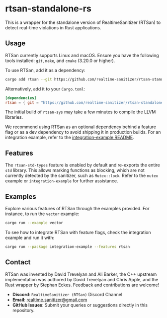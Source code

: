 # rtsan-standalone-rs

This is a wrapper for the standalone version of RealtimeSanitizer (RTSan) to
detect real-time violations in Rust applications.

## Usage

RTSan currently supports Linux and macOS. Ensure you have the following tools
installed: `git`, `make`, and `cmake` (3.20.0 or higher).

To use RTSan, add it as a dependency:

```bash
cargo add rtsan --git https://github.com/realtime-sanitizer/rtsan-standalone-rs --branch dev
```

Alternatively, add it to your `Cargo.toml`:

```toml
[dependencies]
rtsan = { git = "https://github.com/realtime-sanitizer/rtsan-standalone-rs", branch = "dev" }
```

The initial build of `rtsan-sys` may take a few minutes to compile the LLVM
libraries.

We recommend using RTSan as an optional dependency behind a feature flag or as a
dev dependency to avoid shipping it in production builds. For an integration
example, refer to the
[integration-example README](examples/integration-example/README.md).

## Features

The `rtsan-std-types` feature is enabled by default and re-exports the entire
`std` library. This allows marking functions as blocking, which are not
currently detected by the sanitizer, such as `Mutex::lock`. Refer to the `mutex`
example or `integration-example` for further assistance.

## Examples

Explore various features of RTSan through the examples provided. For instance,
to run the `vector` example:

```bash
cargo run --example vector
```

To see how to integrate RTSan with feature flags, check the integration example
and run it with:

```bash
cargo run --package integration-example --features rtsan
```

## Contact

RTSan was invented by David Trevelyan and Ali Barker, the C++ upstream
implementation was authored by David Trevelyan and Chris Apple, and the Rust
wrapper by Stephan Eckes. Feedback and contributions are welcome!

- **Discord**: `RealtimeSanitizer (RTSan)` Discord Channel
- **Email**: [realtime.sanitizer@gmail.com](mailto:realtime.sanitizer@gmail.com)
- **GitHub Issues**: Submit your queries or suggestions directly in this
  repository.
